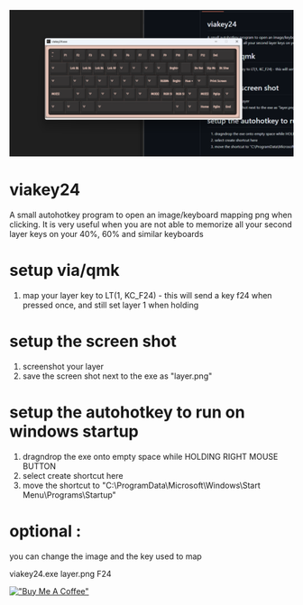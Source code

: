 ![screenshot](screenshot.png)

# viakey24
A small autohotkey program to open an image/keyboard mapping png when clicking. 
It is very useful when you are not able to memorize all your second layer keys on your 40%, 60% and similar keyboards

# setup via/qmk
1. map your layer key to LT(1, KC_F24) - this will send a key f24 when pressed once, and still set layer 1 when holding

# setup the screen shot
1. screenshot your layer
2. save the screen shot next to the exe as "layer.png"

# setup the autohotkey to run on windows startup
1. dragndrop the exe onto empty space while HOLDING RIGHT MOUSE BUTTON
2. select create shortcut here
3. move the shortcut to "C:\ProgramData\Microsoft\Windows\Start Menu\Programs\Startup"

# optional :

you can change the image and the key used to map 


viakey24.exe layer.png F24




[!["Buy Me A Coffee"](https://www.buymeacoffee.com/assets/img/custom_images/orange_img.png)](https://www.buymeacoffee.com/originaltomato)
